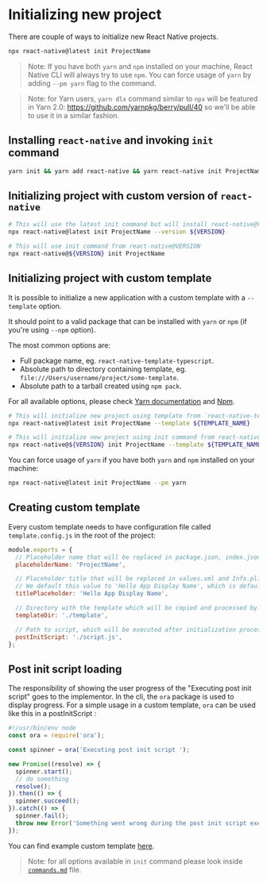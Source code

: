 # Initializing new project

There are couple of ways to initialize new React Native projects.

```sh
npx react-native@latest init ProjectName
```

> Note: If you have both `yarn` and `npm` installed on your machine, React Native CLI will always try to use `npm`. You can force usage of `yarn` by adding `--pm yarn` flag to the command.

> Note: for Yarn users, `yarn dlx` command similar to `npx` will be featured in Yarn 2.0: <https://github.com/yarnpkg/berry/pull/40> so we'll be able to use it in a similar fashion.

## Installing `react-native` and invoking `init` command

```sh
yarn init && yarn add react-native && yarn react-native init ProjectName
```

## Initializing project with custom version of `react-native`

```sh
# This will use the latest init command but will install react-native@VERSION and use its template
npx react-native@latest init ProjectName --version ${VERSION}

# This will use init command from react-native@VERSION
npx react-native@${VERSION} init ProjectName
```

## Initializing project with custom template

It is possible to initialize a new application with a custom template with
a `--template` option.

It should point to a valid package that can be installed with `yarn` or `npm` (if you're using `--npm` option).

The most common options are:

- Full package name, eg. `react-native-template-typescript`.
- Absolute path to directory containing template, eg. `file:///Users/username/project/some-template`.
- Absolute path to a tarball created using `npm pack`.

For all available options, please check [Yarn documentation](https://classic.yarnpkg.com/en/docs/cli/add/#toc-adding-dependencies) and [Npm](https://docs.npmjs.com/cli/v6/commands/npm-install#synopsis).

```sh
# This will initialize new project using template from `react-native-template-typescript` package
npx react-native@latest init ProjectName --template ${TEMPLATE_NAME}

# This will initialize new project using init command from react-native@VERSION but will use a custom template
npx react-native@${VERSION} init ProjectName --template ${TEMPLATE_NAME}
```

You can force usage of `yarn` if you have both `yarn` and `npm` installed on your machine:

```sh
npx react-native@latest init ProjectName --pm yarn
```

## Creating custom template

Every custom template needs to have configuration file called `template.config.js` in the root of the project:

```js
module.exports = {
  // Placeholder name that will be replaced in package.json, index.json, android/, ios/ for a project name.
  placeholderName: 'ProjectName',

  // Placeholder title that will be replaced in values.xml and Info.plist with title provided by the user.
  // We default this value to 'Hello App Display Name', which is default placeholder in react-native template.
  titlePlaceholder: 'Hello App Display Name',

  // Directory with the template which will be copied and processed by React Native CLI. Template directory should have package.json with all dependencies specified, including `react-native`.
  templateDir: './template',

  // Path to script, which will be executed after initialization process, but before installing all the dependencies specified in the template. This script runs as a shell script but you can change that (e.g. to Node) by using a shebang (see example custom template).
  postInitScript: './script.js',
};
```

## Post init script loading

The responsibility of showing the user progress of the "Executing post init script" goes to the implementor. In the cli, the `ora` package is used to display progress.
For a simple usage in a custom template, `ora` can be used like this in a postInitScript :

```javascript
#!/usr/bin/env node
const ora = require('ora');

const spinner = ora('Executing post init script ');

new Promise((resolve) => {
  spinner.start();
  // do something
  resolve();
}).then(() => {
  spinner.succeed();
}).catch(() => {
  spinner.fail();
  throw new Error('Something went wrong during the post init script execution');
});
```

You can find example custom template [here](https://github.com/Esemesek/react-native-new-template).

> Note: for all options available in `init` command please look inside [`commands.md`](./commands.md#init) file.
